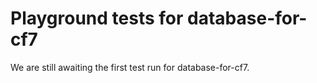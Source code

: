 # Playground tests for database-for-cf7
We are still awaiting the first test run for database-for-cf7.
